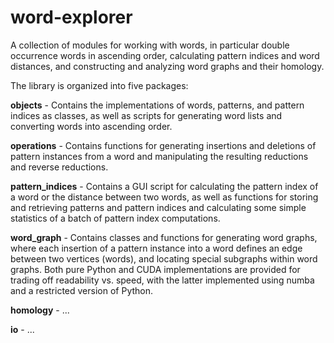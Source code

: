 # word-explorer 

A collection of modules for working with words, in particular double occurrence words in ascending order, calculating pattern indices and word distances, and constructing and analyzing word graphs and their homology.

The library is organized into five packages:

**objects** - Contains the implementations of words, patterns, and pattern indices as classes, as well as scripts for generating word lists and converting words into ascending order.

**operations** - Contains functions for generating insertions and deletions of pattern instances from a word and manipulating the resulting reductions and reverse reductions. 

**pattern_indices** - Contains a GUI script for calculating the pattern index of a word or the distance between two words, as well as functions for storing and retrieving patterns and pattern indices and calculating some simple statistics of a batch of pattern index computations. 

**word_graph** - Contains classes and functions for generating word graphs, where each insertion of a pattern instance into a word defines an edge between two vertices (words), and locating special subgraphs within word graphs. Both pure Python and CUDA implementations are provided for trading off readability vs. speed, with the latter implemented using numba and a restricted version of Python.

**homology** - ...

**io** - ...